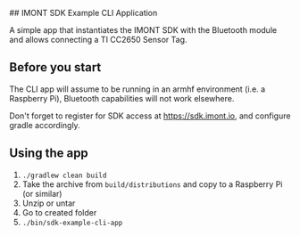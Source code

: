 ## IMONT SDK Example CLI Application

A simple app that instantiates the IMONT SDK with the Bluetooth module and allows connecting a TI CC2650 Sensor Tag.

## Before you start

The CLI app will assume to be running in an armhf environment (i.e. a Raspberry Pi), Bluetooth capabilities will not work elsewhere.

Don't forget to register for SDK access at https://sdk.imont.io, and configure gradle accordingly.

## Using the app

1. `./gradlew clean build`
2. Take the archive from `build/distributions` and copy to a Raspberry Pi (or similar)
3. Unzip or untar
4. Go to created folder
4. `./bin/sdk-example-cli-app`

